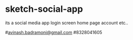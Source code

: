 # sketch-social-app


its a social media app 
login screen
home page
account etc..


#avinash.badramoni@gmail.com
#8328041605
